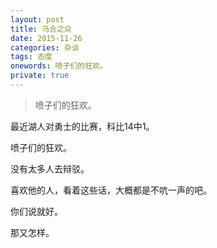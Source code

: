```yaml
---
layout: post
title: 乌合之众
date: 2015-11-26
categories: 杂谈 
tags: 态度
onewords: 喷子们的狂欢。
private: true
---
```

> 喷子们的狂欢。

最近湖人对勇士的比赛，科比14中1。

喷子们的狂欢。

没有太多人去辩驳。

喜欢他的人，看着这些话，大概都是不吭一声的吧。

你们说就好。

那又怎样。

